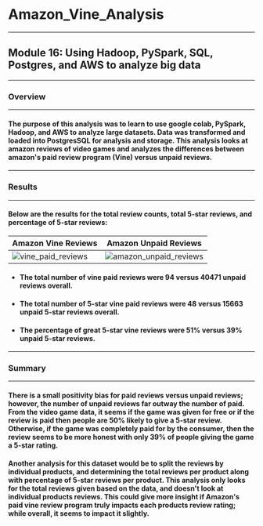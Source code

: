 # Amazon_Vine_Analysis
---
## Module 16: Using Hadoop, PySpark, SQL, Postgres, and AWS to analyze big data
---
### Overview
---
#### The purpose of this analysis was to learn to use google colab, PySpark, Hadoop, and AWS to analyze large datasets. Data was transformed and loaded into PostgresSQL for analysis and storage. This analysis looks at amazon reviews of video games and analyzes the differences between amazon's paid review program (Vine) versus unpaid reviews. 
---
### Results
---
#### Below are the results for the total review counts, total 5-star reviews, and percentage of 5-star reviews:
Amazon Vine Reviews | Amazon Unpaid Reviews
--- | --- |
![vine_paid_reviews](https://user-images.githubusercontent.com/98365963/175837759-5d3e3722-7339-4855-81c2-10a610bbfd8d.PNG) | ![amazon_unpaid_reviews](https://user-images.githubusercontent.com/98365963/175837765-392000ed-45cd-4d7b-bb6e-967893d965a6.PNG)
* #### The total number of vine paid reviews were 94 versus 40471 unpaid reviews overall. 
* #### The total number of 5-star vine paid reviews were 48 versus 15663 unpaid 5-star reviews overall.
* #### The percentage of great 5-star vine reviews were 51% versus 39% unpaid 5-star reviews. 
---
### Summary
---
#### There is a small positivity bias for paid reviews versus unpaid reviews; however, the number of unpaid reviews far outway the number of paid. From the video game data, it seems if the game was given for free or if the review is paid then people are 50% likely to give a 5-star review. Otherwise, if the game was completely paid for by the consumer, then the review seems to be more honest with only 39% of people giving the game a 5-star rating. 
#### Another analysis for this dataset would be to split the reviews by individual products, and determining the total reviews per product along with percentage of 5-star reviews per product. This analysis only looks for the total reviews given based on the data, and doesn't look at individual products reviews. This could give more insight if Amazon's paid vine review program truly impacts each products review rating; while overall, it seems to impact it slightly.  
